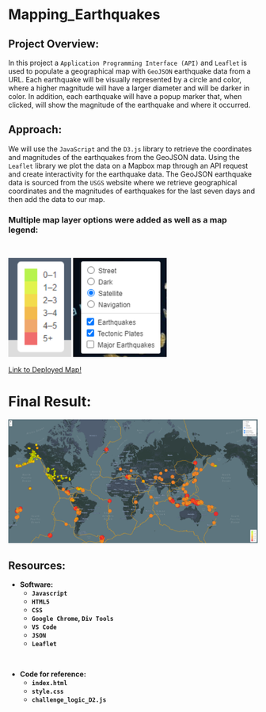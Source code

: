 # Mapping_Earthquakes

## Project Overview:

In this project a `Application Programming Interface (API)` and `Leaflet` is used to populate a geographical map with `GeoJSON` earthquake data from a URL. Each earthquake will be visually represented by a circle and color, where a higher magnitude will have a larger diameter and will be darker in color. In addition, each earthquake will have a popup marker that, when clicked, will show the magnitude of the earthquake and where it occurred.

## Approach: 

We will use the `JavaScript` and the `D3.js` library to retrieve the coordinates and magnitudes of the earthquakes from the GeoJSON data. Using the `Leaflet` library we plot the data on a Mapbox map through an API request and create interactivity for the earthquake data. The GeoJSON earthquake data is sourced from the `USGS` website where we retrieve geographical coordinates and the magnitudes of earthquakes for the last seven days and then add the data to our map.

### Multiple map layer options were added as well as a map legend:

<br>

<p align=left>
<img src=Images/legend.png height=200> <img src=Images/map_filter.png height=200>

<br>

[Link to Deployed Map!](https://brotherscodes.github.io/Mapping_Earthquakes/)

<b/>

# Final Result:

<p align=center>
<img src=Images/final_result.png>

## Resources:

- Software:
    - `Javascript`
    - `HTML5`
    - `CSS`
    - `Google Chrome`, `Div Tools`
    - `VS Code`
    - `JSON`
    - `Leaflet`

<br>

- Code for reference:
    - `index.html`
    - `style.css`
    - `challenge_logic_D2.js`

<br>